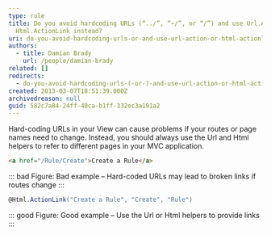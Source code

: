 ```yaml
---
type: rule
title: Do you avoid hardcoding URLs (“../”, “~/”, or “/”) and use Url.Action or
  Html.ActionLink instead?
uri: do-you-avoid-hardcoding-urls-or-and-use-url-action-or-html-actionlink-instead
authors:
  - title: Damian Brady
    url: /people/damian-brady
related: []
redirects:
  - do-you-avoid-hardcoding-urls-(-or-)-and-use-url-action-or-html-actionlink-instead
created: 2013-03-07T18:51:39.000Z
archivedreason: null
guid: 582c7a84-24ff-40ca-b1ff-332ec3a191a2
---
```

Hard-coding URLs in your View can cause problems if your routes or page names need to change. Instead, you should always use the Url and Html helpers to refer to different pages in your MVC application.

<!--endintro-->

```html
<a href="/Rule/Create">Create a Rule</a>
```
::: bad
Figure: Bad example – Hard-coded URLs may lead to broken links if routes change
:::

```cs
@Html.ActionLink("Create a Rule", "Create", "Rule")
```
::: good
Figure: Good example – Use the Url or Html helpers to provide links
:::
